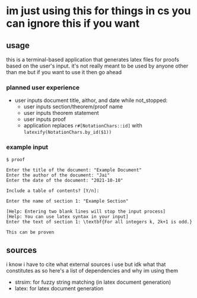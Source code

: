 # im just using this for things in cs you can ignore this if you want

## usage

this is a terminal-based application that generates latex files for
proofs based on the user's input. it's not really meant to be used
by anyone other than me but if you want to use it then go ahead

### planned user experience

- user inputs document title, aithor, and date
while not_stopped:
  - user inputs section/theorem/proof name
  - user inputs theorem statement
  - user inputs proof
  - application replaces `r#[NotationChars::id]` with `latexify(NotationChars.by_id($1))`

### example input

```.
$ proof

Enter the title of the document: "Example Document"
Enter the author of the document: "Jai"
Enter the date of the document: "2021-10-10"

Include a table of contents? [Y/n]:

Enter the name of section 1: "Example Section"

[Help: Entering two blank lines will stop the input process]
[Help: You can use latex syntax in your input]
Enter the text of section 1: \textbf{For all integers k, 2k+1 is odd.}

This can be proven 

```

## sources

i know i have to cite what external sources i use but
idk what that constitutes as so here's a list of
dependencies and why im using them

- strsim: for fuzzy string matching (in latex document generation)
- latex: for latex document generation
